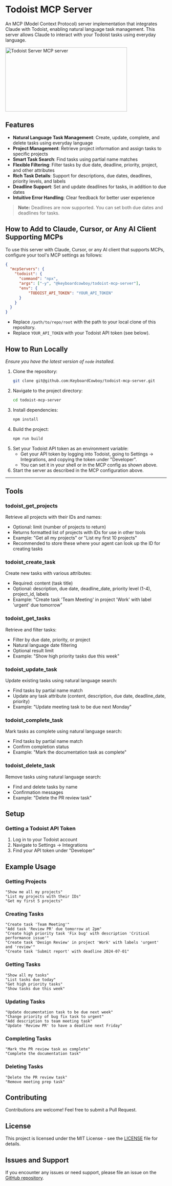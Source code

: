 # Todoist MCP Server

An MCP (Model Context Protocol) server implementation that integrates Claude with Todoist, enabling natural language task management. This server allows Claude to interact with your Todoist tasks using everyday language.

<a href="https://glama.ai/mcp/servers/fhaif4fv1w">
  <img width="380" height="200" src="https://glama.ai/mcp/servers/fhaif4fv1w/badge" alt="Todoist Server MCP server" />
</a>

## Features

* **Natural Language Task Management**: Create, update, complete, and delete tasks using everyday language
* **Project Management**: Retrieve project information and assign tasks to specific projects
* **Smart Task Search**: Find tasks using partial name matches
* **Flexible Filtering**: Filter tasks by due date, deadline, priority, project, and other attributes
* **Rich Task Details**: Support for descriptions, due dates, deadlines, priority levels, and labels
* **Deadline Support**: Set and update deadlines for tasks, in addition to due dates
* **Intuitive Error Handling**: Clear feedback for better user experience

> **Note:** Deadlines are now supported. You can set both due dates and deadlines for tasks.

## How to Add to Claude, Cursor, or Any AI Client Supporting MCPs

To use this server with Claude, Cursor, or any AI client that supports MCPs, configure your tool's MCP settings as follows:

```json
{
  "mcpServers": {
    "todoist": {
      "command": "npx",
      "args": ["-y", "@keyboardcowboy/todoist-mcp-server"],
      "env": {
          "TODOIST_API_TOKEN": "YOUR_API_TOKEN"
      }
    }
  }
}
```

- Replace `/path/to/repo/root` with the path to your local clone of this repository.
- Replace `YOUR_API_TOKEN` with your Todoist API token (see below).

## How to Run Locally

*Ensure you have the latest version of `node` installed.*

1. Clone the repository:
   ```bash
   git clone git@github.com:KeyboardCowboy/todoist-mcp-server.git
   ```
2. Navigate to the project directory:
   ```bash
   cd todoist-mcp-server
   ```
3. Install dependencies:
   ```bash
   npm install
   ```
4. Build the project:
   ```bash
   npm run build
   ```
5. Set your Todoist API token as an environment variable:
   - Get your API token by logging into Todoist, going to Settings → Integrations, and copying the token under "Developer".
   - You can set it in your shell or in the MCP config as shown above.
6. Start the server as described in the MCP configuration above.

---

## Tools

### todoist_get_projects
Retrieve all projects with their IDs and names:
* Optional: limit (number of projects to return)
* Returns formatted list of projects with IDs for use in other tools
* Example: "Get all my projects" or "List my first 10 projects"
* Recommended to store these where your agent can look up the ID for creating tasks

### todoist_create_task
Create new tasks with various attributes:
* Required: content (task title)
* Optional: description, due date, deadline_date, priority level (1-4), project_id, labels
* Example: "Create task 'Team Meeting' in project 'Work' with label 'urgent' due tomorrow"

### todoist_get_tasks
Retrieve and filter tasks:
* Filter by due date, priority, or project
* Natural language date filtering
* Optional result limit
* Example: "Show high priority tasks due this week"

### todoist_update_task
Update existing tasks using natural language search:
* Find tasks by partial name match
* Update any task attribute (content, description, due date, deadline_date, priority)
* Example: "Update meeting task to be due next Monday"

### todoist_complete_task
Mark tasks as complete using natural language search:
* Find tasks by partial name match
* Confirm completion status
* Example: "Mark the documentation task as complete"

### todoist_delete_task
Remove tasks using natural language search:
* Find and delete tasks by name
* Confirmation messages
* Example: "Delete the PR review task"

## Setup

### Getting a Todoist API Token
1. Log in to your Todoist account
2. Navigate to Settings → Integrations
3. Find your API token under "Developer"

## Example Usage

### Getting Projects
```
"Show me all my projects"
"List my projects with their IDs"
"Get my first 5 projects"
```

### Creating Tasks
```
"Create task 'Team Meeting'"
"Add task 'Review PR' due tomorrow at 2pm"
"Create high priority task 'Fix bug' with description 'Critical performance issue'"
"Create task 'Design Review' in project 'Work' with labels 'urgent' and 'review'"
"Create task 'Submit report' with deadline 2024-07-01"
```

### Getting Tasks
```
"Show all my tasks"
"List tasks due today"
"Get high priority tasks"
"Show tasks due this week"
```

### Updating Tasks
```
"Update documentation task to be due next week"
"Change priority of bug fix task to urgent"
"Add description to team meeting task"
"Update 'Review PR' to have a deadline next Friday"
```

### Completing Tasks
```
"Mark the PR review task as complete"
"Complete the documentation task"
```

### Deleting Tasks
```
"Delete the PR review task"
"Remove meeting prep task"
```

## Contributing
Contributions are welcome! Feel free to submit a Pull Request.

## License
This project is licensed under the MIT License - see the [LICENSE](LICENSE) file for details.

## Issues and Support
If you encounter any issues or need support, please file an issue on the [GitHub repository](https://github.com/abhiz123/todoist-mcp-server/issues).
